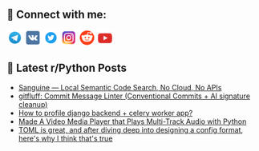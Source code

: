 ## 🔎 Connect with me:
[<img src="https://github.com/bullbesh/bullbesh/blob/main/images/Telegram.png" width="32" height="32" />](https://t.me/bullbesh)
[<img src="https://github.com/bullbesh/bullbesh/blob/main/images/VK.png" width="32" height="32" />](https://vk.com/bullbesh)
[<img src="https://github.com/bullbesh/bullbesh/blob/main/images/Twitter.png" width="32" height="32" />](https://twitter.com/bullbesh1)
[<img src="https://github.com/bullbesh/bullbesh/blob/main/images/Instagram.png" width="32" height="32" />](https://www.instagram.com/bullbesh)
[<img src="https://github.com/bullbesh/bullbesh/blob/main/images/Reddit.png" width="32" height="32" />](https://www.reddit.com/user/bullbesh)
[<img src="https://github.com/bullbesh/bullbesh/blob/main/images/YouTube.png" width="32" height="32" />](https://www.youtube.com/channel/UCtfjRs6uzgq5mfm8S06WTcg)

## 📕 Latest r/Python Posts
<!-- BLOG-POST-LIST:START -->
- [Sanguine — Local Semantic Code Search, No Cloud, No APIs](https://www.reddit.com/r/Python/comments/1o8un9r/sanguine_local_semantic_code_search_no_cloud_no/)
- [gitfluff: Commit Message Linter &lpar;Conventional Commits + AI signature cleanup&rpar;](https://www.reddit.com/r/Python/comments/1o8uh8d/gitfluff_commit_message_linter_conventional/)
- [How to profile django backend + celery worker app?](https://www.reddit.com/r/Python/comments/1o8sxlx/how_to_profile_django_backend_celery_worker_app/)
- [Made A Video Media Player that Plays Multi-Track Audio with Python](https://www.reddit.com/r/Python/comments/1o8pn4t/made_a_video_media_player_that_plays_multitrack/)
- [TOML is great, and after diving deep into designing a config format, here&#39;s why I think that&#39;s true](https://www.reddit.com/r/Python/comments/1o8ors4/toml_is_great_and_after_diving_deep_into/)
<!-- BLOG-POST-LIST:END -->
